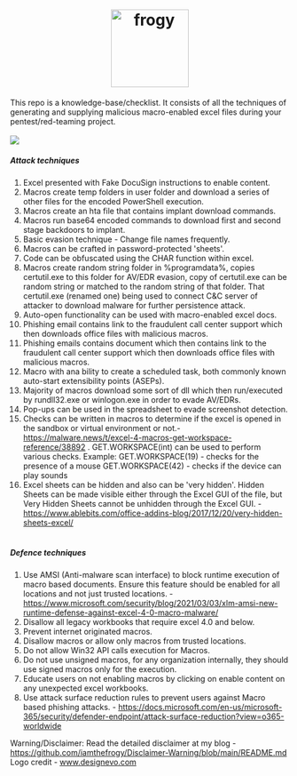 <h1 align="center">
  <a href="https://github.com/iamthefrogy/frogy"><img src="https://user-images.githubusercontent.com/8291014/111030700-a4cf2180-83fb-11eb-840b-39185a478d85.png" alt="frogy" height=140px></a>

  </h1>

This repo is a knowledge-base/checklist. It consists of all the techniques of generating and supplying malicious macro-enabled excel files during your pentest/red-teaming project.<br/><br/>
![](https://visitor-badge.glitch.me/badge?page_id=iamthefrogy.Marcomino)<a href="https://twitter.com/iamthefrogy"></a>

##### Attack techniques
1. Excel presented with Fake DocuSign instructions to enable content.
2. Macros create temp folders in user folder and download a series of other files for the encoded PowerShell execution.
3. Macros create an hta file that contains implant download commands.
4. Macros run base64 encoded commands to download first and second stage backdoors to implant.
5. Basic evasion technique - Change file names frequently.
6. Macros can be crafted in password-protected 'sheets'.
7. Code can be obfuscated using the CHAR function within excel.
8. Macros create random string folder in %programdata%, copies certutil.exe to this folder for AV/EDR evasion, copy of certutil.exe can be random string or matched to the random string of that folder. That certutil.exe (renamed one) being used to connect C&C server of attacker to download malware for further persistence attack.
9. Auto-open functionality can be used with macro-enabled excel docs.
10. Phishing email contains link to the fraudulent call center support which then downloads office files with malicious macros.
11. Phishing emails contains document which then contains link to the fraudulent call center support which then downloads office files with malicious macros.
12. Macro with ana bility to create a scheduled task, both commonly known auto-start extensibility points (ASEPs).
13. Majority of macros download some sort of dll which then run/executed by rundll32.exe or winlogon.exe in order to evade AV/EDRs.
14. Pop-ups can be used in the spreadsheet to evade screenshot detection.
15. Checks can be written in macros to determine if the excel is opened in the sandbox or virtual environment or not.- https://malware.news/t/excel-4-macros-get-workspace-reference/38892 . GET.WORKSPACE(int) can be used to perform various checks. Example:
GET.WORKSPACE(19) - checks for the presence of a mouse
GET.WORKSPACE(42) - checks if the device can play sounds
10. Excel sheets can be hidden and also can be 'very hidden'. Hidden Sheets can be made visible either through the Excel GUI of the file, but Very Hidden Sheets cannot be unhidden through the Excel GUI. - https://www.ablebits.com/office-addins-blog/2017/12/20/very-hidden-sheets-excel/<br/><br/>

##### Defence techniques
1. Use AMSI (Anti-malware scan interface) to block runtime execution of macro based documents. Ensure this feature should be enabled for all locations and not just trusted locations. - https://www.microsoft.com/security/blog/2021/03/03/xlm-amsi-new-runtime-defense-against-excel-4-0-macro-malware/
2. Disallow all legacy workbooks that require excel 4.0 and below.
3. Prevent internet originated macros.
4. Disallow macros or allow only macros from trusted locations.
5. Do not allow Win32 API calls execution for Macros.
6. Do not use unsigned macros, for any organization internally, they should use signed macros only for the execution.
7. Educate users on not enabling macros by clicking on enable content on any unexpected excel workbooks.
8. Use attack surface reduction rules to prevent users against Macro based phishing attacks. - https://docs.microsoft.com/en-us/microsoft-365/security/defender-endpoint/attack-surface-reduction?view=o365-worldwide

Warning/Disclaimer: Read the detailed disclaimer at my blog - https://github.com/iamthefrogy/Disclaimer-Warning/blob/main/README.md <br/>
Logo credit - www.designevo.com
